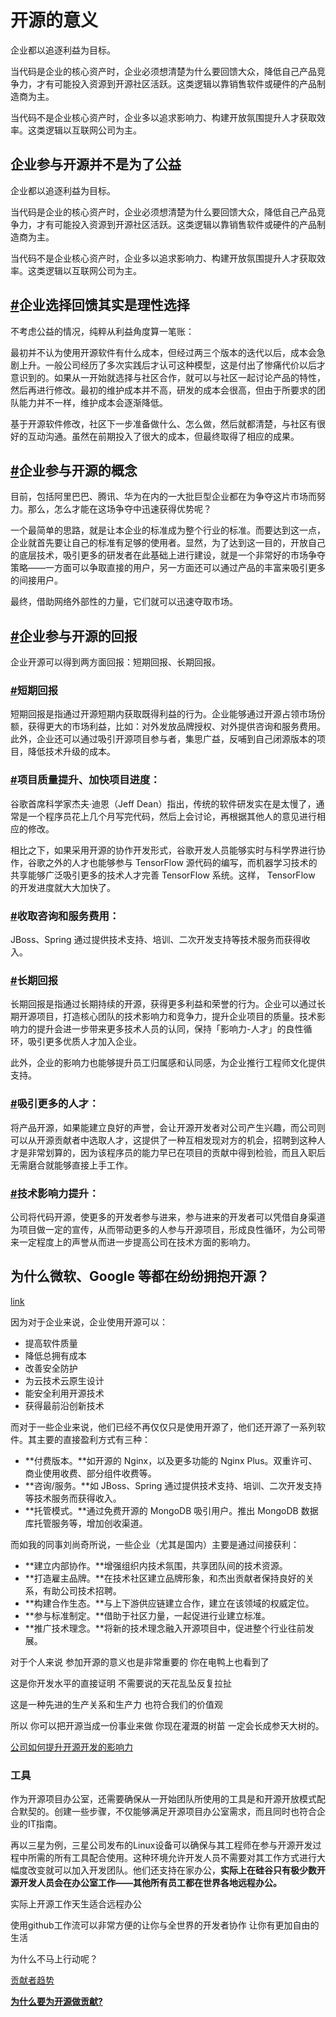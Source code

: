 # 开源的意义

企业都以追逐利益为目标。

当代码是企业的核心资产时，企业必须想清楚为什么要回馈大众，降低自己产品竞争力，才有可能投入资源到开源社区活跃。这类逻辑以靠销售软件或硬件的产品制造商为主。

当代码不是企业核心资产时，企业多以追求影响力、构建开放氛围提升人才获取效率。这类逻辑以互联网公司为主。

## **企业参与开源并不是为了公益**

企业都以追逐利益为目标。

当代码是企业的核心资产时，企业必须想清楚为什么要回馈大众，降低自己产品竞争力，才有可能投入资源到开源社区活跃。这类逻辑以靠销售软件或硬件的产品制造商为主。

当代码不是企业核心资产时，企业多以追求影响力、构建开放氛围提升人才获取效率。这类逻辑以互联网公司为主。

## **[#](https://oschina.gitee.io/opensource-guide/guide/%E7%AC%AC%E4%B8%89%E9%83%A8%E5%88%86%EF%BC%9A%E5%B0%9D%E8%AF%95%E5%8F%82%E4%B8%8E%E5%BC%80%E6%BA%90/%E7%AC%AC%203%20%E5%B0%8F%E8%8A%82%EF%BC%9A%E4%BC%81%E4%B8%9A%E4%B8%BA%E4%BB%80%E4%B9%88%E8%A6%81%E5%8F%82%E4%B8%8E%E5%BC%80%E6%BA%90/#%E4%BC%81%E4%B8%9A%E9%80%89%E6%8B%A9%E5%9B%9E%E9%A6%88%E5%85%B6%E5%AE%9E%E6%98%AF%E7%90%86%E6%80%A7%E9%80%89%E6%8B%A9)企业选择回馈其实是理性选择**

不考虑公益的情况，纯粹从利益角度算一笔账：

最初并不认为使用开源软件有什么成本，但经过两三个版本的迭代以后，成本会急剧上升。一般公司经历了多次实践后才认可这种模型，这是付出了惨痛代价以后才意识到的。如果从一开始就选择与社区合作，就可以与社区一起讨论产品的特性，然后再进行修改。最初的维护成本并不高，研发的成本会很高，但由于所要求的团队能力并不一样，维护成本会逐渐降低。

基于开源软件修改，社区下一步准备做什么、怎么做，然后就都清楚，与社区有很好的互动沟通。虽然在前期投入了很大的成本，但最终取得了相应的成果。

## **[#](https://oschina.gitee.io/opensource-guide/guide/%E7%AC%AC%E4%B8%89%E9%83%A8%E5%88%86%EF%BC%9A%E5%B0%9D%E8%AF%95%E5%8F%82%E4%B8%8E%E5%BC%80%E6%BA%90/%E7%AC%AC%203%20%E5%B0%8F%E8%8A%82%EF%BC%9A%E4%BC%81%E4%B8%9A%E4%B8%BA%E4%BB%80%E4%B9%88%E8%A6%81%E5%8F%82%E4%B8%8E%E5%BC%80%E6%BA%90/#%E4%BC%81%E4%B8%9A%E5%8F%82%E4%B8%8E%E5%BC%80%E6%BA%90%E7%9A%84%E6%A6%82%E5%BF%B5)企业参与开源的概念**

目前，包括阿里巴巴、腾讯、华为在内的一大批巨型企业都在为争夺这片市场而努力。那么，怎么才能在这场争夺中迅速获得优势呢？

一个最简单的思路，就是让本企业的标准成为整个行业的标准。而要达到这一点，企业就首先要让自己的标准有足够的使用者。显然，为了达到这一目的，开放自己的底层技术，吸引更多的研发者在此基础上进行建设，就是一个非常好的市场争夺策略——一方面可以争取直接的用户，另一方面还可以通过产品的丰富来吸引更多的间接用户。

最终，借助网络外部性的力量，它们就可以迅速夺取市场。

## **[#](https://oschina.gitee.io/opensource-guide/guide/%E7%AC%AC%E4%B8%89%E9%83%A8%E5%88%86%EF%BC%9A%E5%B0%9D%E8%AF%95%E5%8F%82%E4%B8%8E%E5%BC%80%E6%BA%90/%E7%AC%AC%203%20%E5%B0%8F%E8%8A%82%EF%BC%9A%E4%BC%81%E4%B8%9A%E4%B8%BA%E4%BB%80%E4%B9%88%E8%A6%81%E5%8F%82%E4%B8%8E%E5%BC%80%E6%BA%90/#%E4%BC%81%E4%B8%9A%E5%8F%82%E4%B8%8E%E5%BC%80%E6%BA%90%E7%9A%84%E5%9B%9E%E6%8A%A5)企业参与开源的回报**

企业开源可以得到两方面回报：短期回报、长期回报。

### **[#](https://oschina.gitee.io/opensource-guide/guide/%E7%AC%AC%E4%B8%89%E9%83%A8%E5%88%86%EF%BC%9A%E5%B0%9D%E8%AF%95%E5%8F%82%E4%B8%8E%E5%BC%80%E6%BA%90/%E7%AC%AC%203%20%E5%B0%8F%E8%8A%82%EF%BC%9A%E4%BC%81%E4%B8%9A%E4%B8%BA%E4%BB%80%E4%B9%88%E8%A6%81%E5%8F%82%E4%B8%8E%E5%BC%80%E6%BA%90/#%E7%9F%AD%E6%9C%9F%E5%9B%9E%E6%8A%A5)短期回报**

短期回报是指通过开源短期内获取既得利益的行为。企业能够通过开源占领市场份额，获得更大的市场利益，比如：对外发放品牌授权、对外提供咨询和服务费用。此外，企业还可以通过吸引开源项目参与者，集思广益，反哺到自己闭源版本的项目，降低技术升级的成本。

### **[#](https://oschina.gitee.io/opensource-guide/guide/%E7%AC%AC%E4%B8%89%E9%83%A8%E5%88%86%EF%BC%9A%E5%B0%9D%E8%AF%95%E5%8F%82%E4%B8%8E%E5%BC%80%E6%BA%90/%E7%AC%AC%203%20%E5%B0%8F%E8%8A%82%EF%BC%9A%E4%BC%81%E4%B8%9A%E4%B8%BA%E4%BB%80%E4%B9%88%E8%A6%81%E5%8F%82%E4%B8%8E%E5%BC%80%E6%BA%90/#%E9%A1%B9%E7%9B%AE%E8%B4%A8%E9%87%8F%E6%8F%90%E5%8D%87%E3%80%81%E5%8A%A0%E5%BF%AB%E9%A1%B9%E7%9B%AE%E8%BF%9B%E5%BA%A6)项目质量提升、加快项目进度：**

谷歌首席科学家杰夫·迪恩（Jeff Dean）指出，传统的软件研发实在是太慢了，通常是一个程序员花上几个月写完代码，然后上会讨论，再根据其他人的意见进行相应的修改。

相比之下，如果采用开源的协作开发形式，谷歌开发人员能够实时与科学界进行协作，谷歌之外的人才也能够参与 TensorFlow 源代码的编写，而机器学习技术的共享能够广泛吸引更多的技术人才完善 TensorFlow 系统。这样， TensorFlow 的开发进度就大大加快了。

### **[#](https://oschina.gitee.io/opensource-guide/guide/%E7%AC%AC%E4%B8%89%E9%83%A8%E5%88%86%EF%BC%9A%E5%B0%9D%E8%AF%95%E5%8F%82%E4%B8%8E%E5%BC%80%E6%BA%90/%E7%AC%AC%203%20%E5%B0%8F%E8%8A%82%EF%BC%9A%E4%BC%81%E4%B8%9A%E4%B8%BA%E4%BB%80%E4%B9%88%E8%A6%81%E5%8F%82%E4%B8%8E%E5%BC%80%E6%BA%90/#%E6%94%B6%E5%8F%96%E5%92%A8%E8%AF%A2%E5%92%8C%E6%9C%8D%E5%8A%A1%E8%B4%B9%E7%94%A8)收取咨询和服务费用：**

JBoss、Spring 通过提供技术支持、培训、二次开发支持等技术服务而获得收入。

### **[#](https://oschina.gitee.io/opensource-guide/guide/%E7%AC%AC%E4%B8%89%E9%83%A8%E5%88%86%EF%BC%9A%E5%B0%9D%E8%AF%95%E5%8F%82%E4%B8%8E%E5%BC%80%E6%BA%90/%E7%AC%AC%203%20%E5%B0%8F%E8%8A%82%EF%BC%9A%E4%BC%81%E4%B8%9A%E4%B8%BA%E4%BB%80%E4%B9%88%E8%A6%81%E5%8F%82%E4%B8%8E%E5%BC%80%E6%BA%90/#%E9%95%BF%E6%9C%9F%E5%9B%9E%E6%8A%A5)长期回报**

长期回报是指通过长期持续的开源，获得更多利益和荣誉的行为。企业可以通过长期开源项目，打造核心团队的技术影响力和竞争力，提升企业项目的质量。技术影响力的提升会进一步带来更多技术人员的认同，保持「影响力-人才」的良性循环，吸引更多优质人才加入企业。

此外，企业的影响力也能够提升员工归属感和认同感，为企业推行工程师文化提供支持。

### **[#](https://oschina.gitee.io/opensource-guide/guide/%E7%AC%AC%E4%B8%89%E9%83%A8%E5%88%86%EF%BC%9A%E5%B0%9D%E8%AF%95%E5%8F%82%E4%B8%8E%E5%BC%80%E6%BA%90/%E7%AC%AC%203%20%E5%B0%8F%E8%8A%82%EF%BC%9A%E4%BC%81%E4%B8%9A%E4%B8%BA%E4%BB%80%E4%B9%88%E8%A6%81%E5%8F%82%E4%B8%8E%E5%BC%80%E6%BA%90/#%E5%90%B8%E5%BC%95%E6%9B%B4%E5%A4%9A%E7%9A%84%E4%BA%BA%E6%89%8D)吸引更多的人才：**

将产品开源，如果能建立良好的声誉，会让开源开发者对公司产生兴趣，而公司则可以从开源贡献者中选取人才，这提供了一种互相发现对方的机会，招聘到这种人才是非常划算的，因为该程序员的能力早已在项目的贡献中得到检验，而且入职后无需磨合就能够直接上手工作。

### **[#](https://oschina.gitee.io/opensource-guide/guide/%E7%AC%AC%E4%B8%89%E9%83%A8%E5%88%86%EF%BC%9A%E5%B0%9D%E8%AF%95%E5%8F%82%E4%B8%8E%E5%BC%80%E6%BA%90/%E7%AC%AC%203%20%E5%B0%8F%E8%8A%82%EF%BC%9A%E4%BC%81%E4%B8%9A%E4%B8%BA%E4%BB%80%E4%B9%88%E8%A6%81%E5%8F%82%E4%B8%8E%E5%BC%80%E6%BA%90/#%E6%8A%80%E6%9C%AF%E5%BD%B1%E5%93%8D%E5%8A%9B%E6%8F%90%E5%8D%87)技术影响力提升：**

公司将代码开源，使更多的开发者参与进来，参与进来的开发者可以凭借自身渠道为项目做一定的宣传，从而带动更多的人参与开源项目，形成良性循环，为公司带来一定程度上的声誉从而进一步提高公司在技术方面的影响力。

## ****为什么微软、Google 等都在纷纷拥抱开源？****

[link](https://blog.csdn.net/csdnnews/article/details/106880314)

因为对于企业来说，企业使用开源可以：

- 提高软件质量
- 降低总拥有成本
- 改善安全防护
- 为云技术云原生设计
- 能安全利用开源技术
- 获得最前沿创新技术

而对于一些企业来说，他们已经不再仅仅只是使用开源了，他们还开源了一系列软件。其主要的直接盈利方式有三种：

- **付费版本。**如开源的 Nginx，以及更多功能的 Nginx Plus。双重许可、商业使用收费、部分组件收费等。
- **咨询/服务。**如 JBoss、Spring 通过提供技术支持、培训、二次开发支持等技术服务而获得收入。
- **托管模式。**通过免费开源的 MongoDB 吸引用户。推出 MongoDB 数据库托管服务等，增加创收渠道。

而如我的同事刘尚奇所说，一些企业（尤其是国内）主要是通过间接获利：

- **建立内部协作。**增强组织内技术氛围，共享团队间的技术资源。
- **打造雇主品牌。**在技术社区建立品牌形象，和杰出贡献者保持良好的关系，有助公司技术招聘。
- **构建合作生态。**与上下游供应链建立合作，建立在该领域的权威定位。
- **参与标准制定。**借助于社区力量，一起促进行业建立标准。
- **推广技术理念。**将新的技术理念融入开源项目中，促进整个行业往前发展。

对于个人来说 参加开源的意义也是非常重要的 你在电鸭上也看到了 

这是你开发水平的直接证明 不需要说的天花乱坠反复拉扯

这是一种先进的生产关系和生产力 也符合我们的价值观

所以 你可以把开源当成一份事业来做 你现在灌溉的树苗 一定会长成参天大树的。

[公司如何提升开源开发的影响力](https://opensourceway.community/posts/opensource_enterprise_guide/improve-open-source-dev-impact/)

### 工具

作为开源项目办公室，还需要确保从一开始团队所使用的工具是和开源开放模式配合默契的。创建一些步骤，不仅能够满足开源项目办公室需求，而且同时也符合企业的IT指南。

再以三星为例，三星公司发布的Linux设备可以确保与其工程师在参与开源开发过程中所需的所有工具配合使用。这种环境允许开发人员不需要对其工作方式进行大幅度改变就可以加入开发团队。他们还支持在家办公，**实际上在硅谷只有极少数开源开发人员会在办公室工作——其他所有员工都在世界各地远程办公。**

实际上开源工作天生适合远程办公 

使用github工作流可以非常方便的让你与全世界的开发者协作 让你有更加自由的生活

为什么不马上行动呢？

[贡献者趋势](https://www.apiseven.com/contributor-graph?chart=contributorOverTime&repo=apache/apisix)

****[为什么要为开源做贡献?](https://opensource.guide/zh-hans/how-to-contribute/)****